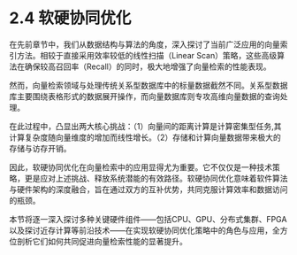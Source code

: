 # 2.4 软硬协同优化

在先前章节中，我们从数据结构与算法的角度，深入探讨了当前广泛应用的向量索引方法。相较于直接采用效率较低的线性扫描（Linear Scan）策略，这些高级算法在确保较高召回率（Recall）的同时，极大地增强了向量检索的性能表现。

然而，向量检索领域与处理传统关系型数据库中的标量数据截然不同。关系型数据库主要围绕表格形式的数据展开操作，而向量数据库则专攻高维向量数据的查询处理。

在此过程中，凸显出两大核心挑战：（1）向量间的距离计算是计算密集型任务,其计算复杂度随向量维度的增加而线性增长。（2）存储和计算向量数据带来极大的存储与访存开销。

因此，软硬协同优化在向量检索中的应用显得尤为重要。它不仅仅是一种技术策略，更是应对上述挑战、释放系统潜能的有效路径。软硬协同优化意味着软件算法与硬件架构的深度融合，旨在通过双方的互补优势，共同克服计算效率和数据访问的瓶颈。


本节将逐一深入探讨多种关键硬件组件——包括CPU、GPU、分布式集群、FPGA以及探讨近存计算等前沿技术——在实现软硬协同优化策略中的角色与应用，全方位剖析它们如何共同促进向量检索性能的显著提升。

